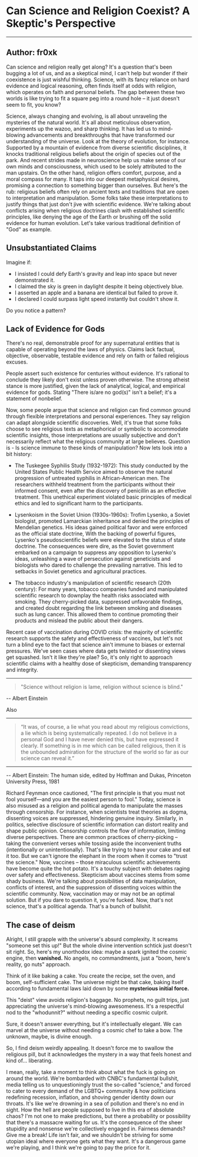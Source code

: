 # Can Science and Religion Coexist? A Skeptic's Perspective

---
Author: fr0xk
---

Can science and religion really get along? It's a question that's been bugging a lot of us, and as a skeptical mind, I can't help but wonder if their coexistence is just wishful thinking. Science, with its fancy reliance on hard evidence and logical reasoning, often finds itself at odds with religion, which operates on faith and personal beliefs. The gap between these two worlds is like trying to fit a square peg into a round hole – it just doesn't seem to fit, you know?

Science, always changing and evolving, is all about unraveling the mysteries of the natural world. It's all about meticulous observation, experiments up the wazoo, and sharp thinking. It has led us to mind-blowing advancements and breakthroughs that have transformed our understanding of the universe. Look at the theory of evolution, for instance. Supported by a mountain of evidence from diverse scientific disciplines, it knocks traditional religious beliefs about the origin of species out of the park. And recent strides made in neuroscience help us make sense of our own minds and consciousness, which used to be solely attributed to the man upstairs.  On the other hand, religion offers comfort, purpose, and a moral compass for many. It taps into our deepest metaphysical desires, promising a connection to something bigger than ourselves. But here's the rub: religious beliefs often rely on ancient texts and traditions that are open to interpretation and manipulation. Some folks take these interpretations to justify things that just don't jive with scientific evidence. We're talking about conflicts arising when religious doctrines clash with established scientific principles, like denying the age of the Earth or brushing off the solid evidence for human evolution. Let's take various traditional definition of "God" as example.

## Unsubstantiated Claims

Imagine if:

- I insisted I could defy Earth's gravity and leap into space but never demonstrated it.
- I claimed the sky is green in daylight despite it being objectively blue.
- I asserted an apple and a banana are identical but failed to prove it.
- I declared I could surpass light speed instantly but couldn't show it.

Do you notice a pattern?

## Lack of Evidence for Gods

There's no real, demonstrable proof for any supernatural entities that is capable of operating beyond the laws of physics. Claims lack factual, objective, observable, testable evidence and rely on faith or failed religious excuses.

People assert such existence for centuries without evidence. It's rational to conclude they likely don't exist unless proven otherwise. The strong atheist stance is more justified, given the lack of analytical, logical, and empirical evidence for gods. Stating "There is/are no god(s)" isn't a belief; it's a statement of nonbelief.

Now, some people argue that science and religion can find common ground through flexible interpretations and personal experiences. They say religion can adapt alongside scientific discoveries. Well, it's true that some folks choose to see religious texts as metaphorical or symbolic to accommodate scientific insights, those interpretations are usually subjective and don't necessarily reflect what the religious community at large believes. Question is - Is science immune to these kinds of manipulation? Now lets look into a bit history:

- The Tuskegee Syphilis Study (1932-1972): This study conducted by the United States Public Health Service aimed to observe the natural progression of untreated syphilis in African-American men. The researchers withheld treatment from the participants without their informed consent, even after the discovery of penicillin as an effective treatment. This unethical experiment violated basic principles of medical ethics and led to significant harm to the participants.

- Lysenkoism in the Soviet Union (1930s-1960s): Trofim Lysenko, a Soviet biologist, promoted Lamarckian inheritance and denied the principles of Mendelian genetics. His ideas gained political favor and were enforced as the official state doctrine, With the backing of powerful figures, Lysenko's pseudoscientific beliefs were elevated to the status of state doctrine. The consequences were dire, as the Soviet government embarked on a campaign to suppress any opposition to Lysenko's ideas, unleashing a wave of persecution against geneticists and biologists who dared to challenge the prevailing narrative. This led to setbacks in Soviet genetics and agricultural practices.

- The tobacco industry's manipulation of scientific research (20th century): For many years, tobacco companies funded and manipulated scientific research to downplay the health risks associated with smoking. They cherry-picked data, suppressed unfavorable findings, and created doubt regarding the link between smoking and diseases such as lung cancer. This allowed them to continue promoting their products and mislead the public about their dangers.

Recent case of vaccination during COVID crisis: the majority of scientific research supports the safety and effectiveness of vaccines, but let's not turn a blind eye to the fact that science ain't immune to biases or external pressures. We've seen cases where data gets twisted or dissenting views get squashed. Isn't it like they're plae? So, it's only right to approach scientific claims with a healthy dose of skepticism, demanding transparency and integrity.

---
> "Science without religion is lame, religion without science is blind."
>
-- Albert Einstein

Also

---
> “It was, of course, a lie what you read about my religious convictions, a lie which is being systematically repeated. I do not believe in a personal God and I have never denied this, but have expressed it clearly. If something is in me which can be called religious, then it is the unbounded admiration for the structure of the world so far as our science can reveal it.” 
---
-- Albert Einstein: The human side, edited by Hoffman and Dukas, Princeton University Press, 1981
>

Richard Feynman once cautioned, "The first principle is that you must not fool yourself—and you are the easiest person to fool." Today, science is also misused as a religion and political agenda to manipulate the masses through censorship. For instance, when scientists treat theories as dogma, dissenting voices are suppressed, hindering genuine inquiry. Similarly, in politics, selective disclosure of scientific information can distort reality and shape public opinion. Censorship controls the flow of information, limiting diverse perspectives. There are common practices of cherry-picking – taking the convenient verses while tossing aside the inconvenient truths (intentionally or unintentionally). That's like trying to have your cake and eat it too. But we can't ignore the elephant in the room when it comes to "trust the science." Now, vaccines – those miraculous scientific achievements have become quite the hot potato. It's a touchy subject with debates raging over safety and effectiveness. Skepticism about vaccines stems from some shady business. We're talking about possibilities of data manipulation, conflicts of interest, and the suppression of dissenting voices within the scientific community. Now, vaccination may or may not be an optimal solution. But if you dare to question it, you're fucked. Now, that's not science, that's a political agenda. That's a bunch of bullshit.

## The case of deism

Alright, I still grapple with the universe's absurd complexity. It screams "someone set this up!" But the whole divine intervention schtick just doesn't sit right. So, here's my unorthodox idea: maybe a spark ignited the cosmic engine, then **vanished.** No angels, no commandments, just a "boom, here's reality, go nuts" approach.

Think of it like baking a cake. You create the recipe, set the oven, and boom, self-sufficient cake. The universe might be that cake, baking itself according to fundamental laws laid down by some **mysterious initial force.**

This "deist" view avoids religion's baggage. No prophets, no guilt trips, just appreciating the universe's mind-blowing awesomeness. It's a respectful nod to the "whodunnit?" without needing a specific cosmic culprit.

Sure, it doesn't answer everything, but it's intellectually elegant. We can marvel at the universe without needing a cosmic chef to take a bow. The unknown, maybe, is divine enough.

So, I find deism weirdly appealing. It doesn't force me to swallow the religious pill, but it acknowledges the mystery in a way that feels honest and kind of… liberating.

I mean, really, take a moment to think about what the fuck is going on around the world. We're bombarded with CNBC's fundamental bullshit, media telling us to unquestioningly trust the so-called "science," and forced to cater to every demand of the LGBTQ+ community & how politicians redefining recession, inflation, and shoving gender identity down our throats. It's like we're drowning in a sea of pollution and there's no end in sight. How the hell are people supposed to live in this era of absolute chaos? I'm not one to make predictions, but there a probability or possibility that there's a massacre waiting for us. It's the consequence of the sheer stupidity and nonsense we're collectively engaged in. Fairness demands? Give me a break! Life isn't fair, and we shouldn't be striving for some utopian ideal where everyone gets what they want. It's a dangerous game we're playing, and I think we're going to pay the price for it.

